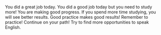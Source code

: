 You did a great job today.
You did a good job today but you need to study more!
You are making good progress.
If you spend more time studying, you will see better results.
Good practice makes good results!
Remember to practice!
Continue on your path!
Try to find more opportunities to speak English.